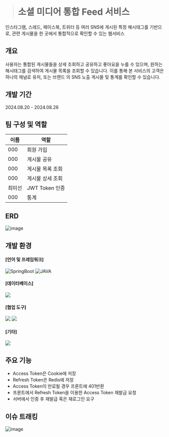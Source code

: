 

> # 소셜 미디어 통합 Feed 서비스
인스타그램, 스레드, 페이스북, 트위터 등 여러 SNS에 게시된 특정 해시태그를 기반으로, 관련 게시물을 한 곳에서 통합적으로 확인할 수 있는 웹서비스


## 개요
사용자는 통합된 게시물들을 상세 조회하고 공유하고 좋아요을 누를 수 있으며, 원하는 해시태그를 검색하여 게시물 목록을 조회할 수 있습니다. 
이를 통해 본 서비스의 고객은 하나의 채널로 유저, 또는 브랜드 의 SNS 노출 게시물 및 통계를 확인할 수 있습니다.

## 개발 기간
2024.08.20 - 2024.08.26

## 팀 구성 및 역할
|이름|역할|
|------|---|
|000|회원 가입|
|000|게시물 공유|
|000|게시물 목록 조회|
|000|게시물 상세 조회|
|최미선|JWT Token 인증|
|000|통계|

## ERD
![image](https://github.com/user-attachments/assets/83479aee-5754-468e-932b-877c60074641)


## 개발 환경
#### [언어 및 프레임워크] 
<div>
  <img alt="SpringBoot" src ="https://img.shields.io/badge/Spring Boot-6DB33F.svg?&style=for-the-badge&logo=Spring Boot&logoColor=white"/> 
<!--   <img alt="SpringSecurity" src ="https://img.shields.io/badge/Spring Security-6DB33F.svg?&style=for-the-badge&logo=springsecurity&logoColor=white"/> 
  <img alt="Hibernate" src ="https://img.shields.io/badge/hibernate-59666C.svg?&style=for-the-badge&logo=hibernate&logoColor=white"/> 
  <img alt="JPA" src ="https://img.shields.io/badge/JPA-6DB33F.svg?&style=for-the-badge&logo=jpa&logoColor=white"/>  -->
  <img alt ="JAVA" src="https://img.shields.io/badge/java-007396?style=for-the-badge&logo=java&logoColor=white">   
</div>


#### [데이터베이스] 
<img src="https://img.shields.io/badge/MySQL-4479A1?style=for-the-badge&logo=MySQL&logoColor=white">

#### [협업 도구]
<div>
    <img src="https://img.shields.io/badge/github-181717?style=for-the-badge&logo=github&logoColor=white">
    <img src="https://img.shields.io/badge/discord-5865F2?style=for-the-badge&logo=discord&logoColor=white">
</div>


#### [기타]
<img src="https://img.shields.io/badge/Redis-DC382D?style=for-the-badge&logo=Redis&logoColor=white"> 


## 주요 기능
- Access Token은 Cookie에 저장
- Refresh Token은 Redis에 저장
- Access Token이 만료될 경우 프론트에 401반환
- 프론트에서 Refresh Token을 이용한 Access Token 재발급 요청
- 서버에서 인증 후 재발급 혹은 재로그인 요구

## 이슈 트래킹
![image](https://github.com/user-attachments/assets/24504b2c-4a4d-455e-b354-b10649ec910d)


